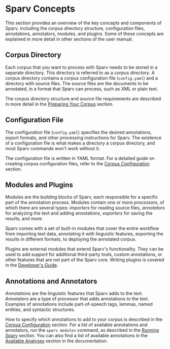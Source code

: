 # Sparv Concepts

This section provides an overview of the key concepts and components of Sparv, including the corpus directory structure,
configuration files, annotations, annotators, modules, and plugins. Some of these concepts are explained in more detail
in other sections of the user manual.

## Corpus Directory

Each corpus that you want to process with Sparv needs to be stored in a separate directory. This directory is referred
to as a *corpus directory*. A corpus directory contains a corpus configuration file (`config.yaml`) and a directory with
source files. The source files are the documents to be annotated, in a format that Sparv can process, such as XML or
plain text.

The corpus directory structure and source file requirements are described in more detail in the [Preparing Your
Corpus](preparing-your-corpus.md) section.

## Configuration File

The configuration file (`config.yaml`) specifies the desired annotations, export formats, and other processing
instructions for Sparv. The existence of a configuration file is what makes a directory a corpus directory, and most
Sparv commands won't work without it.

The configuration file is written in YAML format. For a detailed guide on creating corpus configuration files, refer to
the [Corpus Configuration](corpus-configuration.md) section.

## Modules and Plugins

Modules are the building blocks of Sparv, each responsible for a specific part of the annotation process. Modules
contain one or more *processors*, of which there are several types: *importers* for reading source files, *annotators*
for analyzing the text and adding annotations, *exporters* for saving the results, and more.

Sparv comes with a set of built-in modules that cover the entire workflow from importing text data, annotating it with
linguistic features, exporting the results in different formats, to deploying the annotated corpus.

Plugins are external modules that extend Sparv's functionality. They can be used to add support for additional
third-party tools, custom annotations, or other features that are not part of the Sparv core. Writing plugins
is covered in the [Developer's Guide](../developers-guide/writing-sparv-plugins.md).

## Annotations and Annotators

*Annotations* are the linguistic features that Sparv adds to the text. *Annotators* are a type of processor that adds
annotations to the text. Examples of annotations include part-of-speech tags, lemmas, named entities, and syntactic
structures.

How to specify which annotations to add to your corpus is described in the [Corpus
Configuration](corpus-configuration.md) section. For a list of available annotations and annotators, run the `sparv
modules` command, as described in the [Running Sparv](running-sparv.md) section. You can also find a list of available
annotations in the [Available Analyses](available-analyses.md) section in the documentation.
